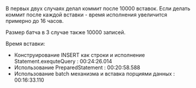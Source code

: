 В первых двух случаях делал коммит после 10000 вставок. 
Если делать коммит после каждой вставки - время исполнения увеличится примерно до 16 часов.

Размер батча в 3 случае также 10000 записей. 

Время вставки: 
- Конструирование INSERT как строки и исполнение Statement.exequteQuery : 00:24:26.014
- Использование PreparedStatement : 00:20:58.588  
- Использование batch механизма и вставка порциями данных : 00:16:33.110
